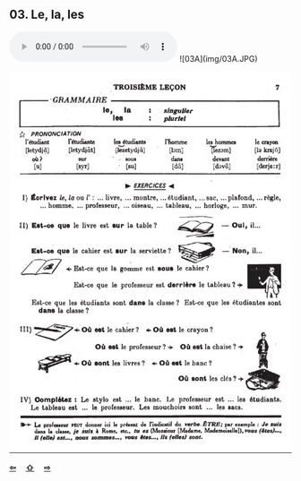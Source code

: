 ## 03. Le, la, les

  <audio controls>
    <source src="sound/03A.ogg"></source>
  </audio>
![03A](img/03A.JPG)

![03B](img/03B.JPG)

<p style='font-weight:bolder'>
  <a href='02.html' title='Önceki sayfa'>⇦</a>&emsp;
  <a href='..' title='Ana sayfa'>⇧</a>&emsp;
  <a href='04.html' title='Sonraki sayfa'>⇨</a>
</p>